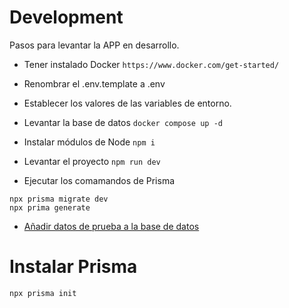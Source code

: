 # Development

Pasos para levantar la APP en desarrollo.

- Tener instalado Docker
  `https://www.docker.com/get-started/`

- Renombrar el .env.template a .env
- Establecer los valores de las variables de entorno.

- Levantar la base de datos
  `docker compose up -d`

- Instalar módulos de Node `npm i`

- Levantar el proyecto
  `npm run dev`

- Ejecutar los comamandos de Prisma

```
npx prisma migrate dev
npx prima generate
```

- [Añadir datos de prueba a la base de datos](localhost:3000/api/seed)

# Instalar Prisma

```
npx prisma init
```
